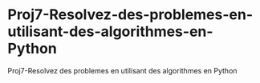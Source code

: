 # Proj7-Resolvez-des-problemes-en-utilisant-des-algorithmes-en-Python
Proj7-Resolvez des problemes en utilisant des algorithmes en Python
